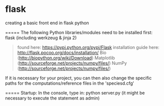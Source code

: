 flask
=====

creating a basic front end in flask python

=====
The following Python libraries/modules need to be installed first: 
  flask (including werkzeug  & jinja 2)
  > found here: https://pypi.python.org/pypi/Flask
  > installation guide here: http://flask.pocoo.org/docs/installation/
  Bio (http://biopython.org/wiki/Download)
  Matplotlib (http://sourceforge.net/projects/numpy/files/)
  NumPy (http://sourceforge.net/projects/numpy/files/)

If it is necessary for your project, you can then also change the specific paths for the computations/reference files in the 'speciesd.cfg'

=====
Startup:
In the console, type in:
python server.py 
(it might be necessary to execute the statement as admin)
  


